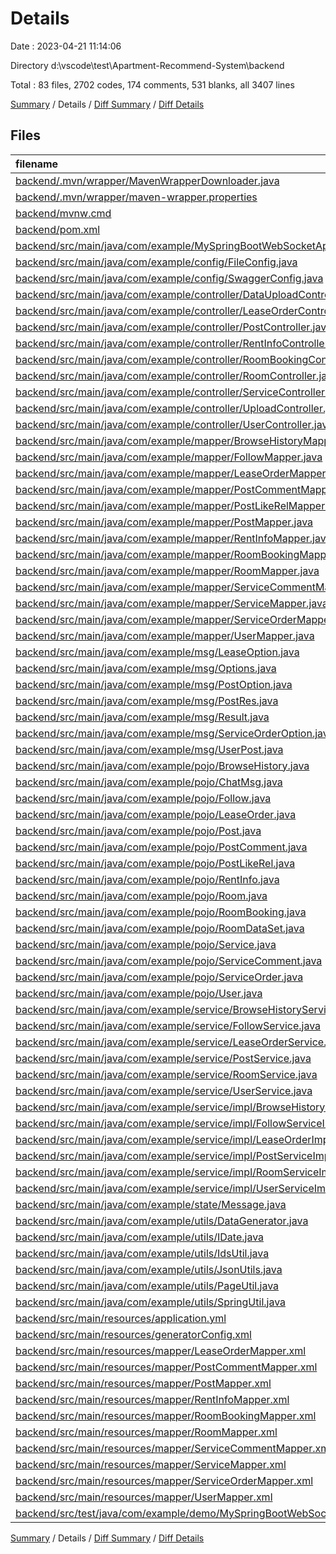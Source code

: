 # Details

Date : 2023-04-21 11:14:06

Directory d:\\vscode\\test\\Apartment-Recommend-System\\backend

Total : 83 files,  2702 codes, 174 comments, 531 blanks, all 3407 lines

[Summary](results.md) / Details / [Diff Summary](diff.md) / [Diff Details](diff-details.md)

## Files
| filename | language | code | comment | blank | total |
| :--- | :--- | ---: | ---: | ---: | ---: |
| [backend/.mvn/wrapper/MavenWrapperDownloader.java](/backend/.mvn/wrapper/MavenWrapperDownloader.java) | Java | 76 | 31 | 11 | 118 |
| [backend/.mvn/wrapper/maven-wrapper.properties](/backend/.mvn/wrapper/maven-wrapper.properties) | Properties | 2 | 0 | 1 | 3 |
| [backend/mvnw.cmd](/backend/mvnw.cmd) | Batch | 96 | 51 | 36 | 183 |
| [backend/pom.xml](/backend/pom.xml) | XML | 173 | 8 | 17 | 198 |
| [backend/src/main/java/com/example/MySpringBootWebSocketApplication.java](/backend/src/main/java/com/example/MySpringBootWebSocketApplication.java) | Java | 31 | 1 | 12 | 44 |
| [backend/src/main/java/com/example/config/FileConfig.java](/backend/src/main/java/com/example/config/FileConfig.java) | Java | 9 | 24 | 2 | 35 |
| [backend/src/main/java/com/example/config/SwaggerConfig.java](/backend/src/main/java/com/example/config/SwaggerConfig.java) | Java | 32 | 1 | 7 | 40 |
| [backend/src/main/java/com/example/controller/DataUploadController.java](/backend/src/main/java/com/example/controller/DataUploadController.java) | Java | 26 | 1 | 4 | 31 |
| [backend/src/main/java/com/example/controller/LeaseOrderController.java](/backend/src/main/java/com/example/controller/LeaseOrderController.java) | Java | 90 | 1 | 18 | 109 |
| [backend/src/main/java/com/example/controller/PostController.java](/backend/src/main/java/com/example/controller/PostController.java) | Java | 167 | 3 | 23 | 193 |
| [backend/src/main/java/com/example/controller/RentInfoController.java](/backend/src/main/java/com/example/controller/RentInfoController.java) | Java | 111 | 1 | 20 | 132 |
| [backend/src/main/java/com/example/controller/RoomBookingController.java](/backend/src/main/java/com/example/controller/RoomBookingController.java) | Java | 94 | 2 | 18 | 114 |
| [backend/src/main/java/com/example/controller/RoomController.java](/backend/src/main/java/com/example/controller/RoomController.java) | Java | 107 | 1 | 22 | 130 |
| [backend/src/main/java/com/example/controller/ServiceController.java](/backend/src/main/java/com/example/controller/ServiceController.java) | Java | 175 | 4 | 30 | 209 |
| [backend/src/main/java/com/example/controller/UploadController.java](/backend/src/main/java/com/example/controller/UploadController.java) | Java | 47 | 3 | 9 | 59 |
| [backend/src/main/java/com/example/controller/UserController.java](/backend/src/main/java/com/example/controller/UserController.java) | Java | 189 | 2 | 27 | 218 |
| [backend/src/main/java/com/example/mapper/BrowseHistoryMapper.java](/backend/src/main/java/com/example/mapper/BrowseHistoryMapper.java) | Java | 7 | 0 | 4 | 11 |
| [backend/src/main/java/com/example/mapper/FollowMapper.java](/backend/src/main/java/com/example/mapper/FollowMapper.java) | Java | 7 | 0 | 3 | 10 |
| [backend/src/main/java/com/example/mapper/LeaseOrderMapper.java](/backend/src/main/java/com/example/mapper/LeaseOrderMapper.java) | Java | 13 | 0 | 6 | 19 |
| [backend/src/main/java/com/example/mapper/PostCommentMapper.java](/backend/src/main/java/com/example/mapper/PostCommentMapper.java) | Java | 9 | 3 | 4 | 16 |
| [backend/src/main/java/com/example/mapper/PostLikeRelMapper.java](/backend/src/main/java/com/example/mapper/PostLikeRelMapper.java) | Java | 7 | 0 | 3 | 10 |
| [backend/src/main/java/com/example/mapper/PostMapper.java](/backend/src/main/java/com/example/mapper/PostMapper.java) | Java | 11 | 4 | 6 | 21 |
| [backend/src/main/java/com/example/mapper/RentInfoMapper.java](/backend/src/main/java/com/example/mapper/RentInfoMapper.java) | Java | 10 | 0 | 6 | 16 |
| [backend/src/main/java/com/example/mapper/RoomBookingMapper.java](/backend/src/main/java/com/example/mapper/RoomBookingMapper.java) | Java | 11 | 0 | 5 | 16 |
| [backend/src/main/java/com/example/mapper/RoomMapper.java](/backend/src/main/java/com/example/mapper/RoomMapper.java) | Java | 15 | 6 | 9 | 30 |
| [backend/src/main/java/com/example/mapper/ServiceCommentMapper.java](/backend/src/main/java/com/example/mapper/ServiceCommentMapper.java) | Java | 10 | 0 | 5 | 15 |
| [backend/src/main/java/com/example/mapper/ServiceMapper.java](/backend/src/main/java/com/example/mapper/ServiceMapper.java) | Java | 9 | 0 | 4 | 13 |
| [backend/src/main/java/com/example/mapper/ServiceOrderMapper.java](/backend/src/main/java/com/example/mapper/ServiceOrderMapper.java) | Java | 11 | 0 | 5 | 16 |
| [backend/src/main/java/com/example/mapper/UserMapper.java](/backend/src/main/java/com/example/mapper/UserMapper.java) | Java | 10 | 0 | 6 | 16 |
| [backend/src/main/java/com/example/msg/LeaseOption.java](/backend/src/main/java/com/example/msg/LeaseOption.java) | Java | 7 | 0 | 3 | 10 |
| [backend/src/main/java/com/example/msg/Options.java](/backend/src/main/java/com/example/msg/Options.java) | Java | 18 | 2 | 5 | 25 |
| [backend/src/main/java/com/example/msg/PostOption.java](/backend/src/main/java/com/example/msg/PostOption.java) | Java | 8 | 0 | 3 | 11 |
| [backend/src/main/java/com/example/msg/PostRes.java](/backend/src/main/java/com/example/msg/PostRes.java) | Java | 11 | 0 | 3 | 14 |
| [backend/src/main/java/com/example/msg/Result.java](/backend/src/main/java/com/example/msg/Result.java) | Java | 14 | 0 | 5 | 19 |
| [backend/src/main/java/com/example/msg/ServiceOrderOption.java](/backend/src/main/java/com/example/msg/ServiceOrderOption.java) | Java | 11 | 0 | 3 | 14 |
| [backend/src/main/java/com/example/msg/UserPost.java](/backend/src/main/java/com/example/msg/UserPost.java) | Java | 20 | 0 | 4 | 24 |
| [backend/src/main/java/com/example/pojo/BrowseHistory.java](/backend/src/main/java/com/example/pojo/BrowseHistory.java) | Java | 21 | 0 | 4 | 25 |
| [backend/src/main/java/com/example/pojo/ChatMsg.java](/backend/src/main/java/com/example/pojo/ChatMsg.java) | Java | 19 | 0 | 4 | 23 |
| [backend/src/main/java/com/example/pojo/Follow.java](/backend/src/main/java/com/example/pojo/Follow.java) | Java | 21 | 0 | 3 | 24 |
| [backend/src/main/java/com/example/pojo/LeaseOrder.java](/backend/src/main/java/com/example/pojo/LeaseOrder.java) | Java | 19 | 0 | 5 | 24 |
| [backend/src/main/java/com/example/pojo/Post.java](/backend/src/main/java/com/example/pojo/Post.java) | Java | 26 | 0 | 4 | 30 |
| [backend/src/main/java/com/example/pojo/PostComment.java](/backend/src/main/java/com/example/pojo/PostComment.java) | Java | 26 | 0 | 4 | 30 |
| [backend/src/main/java/com/example/pojo/PostLikeRel.java](/backend/src/main/java/com/example/pojo/PostLikeRel.java) | Java | 19 | 0 | 4 | 23 |
| [backend/src/main/java/com/example/pojo/RentInfo.java](/backend/src/main/java/com/example/pojo/RentInfo.java) | Java | 30 | 2 | 3 | 35 |
| [backend/src/main/java/com/example/pojo/Room.java](/backend/src/main/java/com/example/pojo/Room.java) | Java | 48 | 0 | 3 | 51 |
| [backend/src/main/java/com/example/pojo/RoomBooking.java](/backend/src/main/java/com/example/pojo/RoomBooking.java) | Java | 24 | 0 | 3 | 27 |
| [backend/src/main/java/com/example/pojo/RoomDataSet.java](/backend/src/main/java/com/example/pojo/RoomDataSet.java) | Java | 41 | 0 | 2 | 43 |
| [backend/src/main/java/com/example/pojo/Service.java](/backend/src/main/java/com/example/pojo/Service.java) | Java | 24 | 0 | 2 | 26 |
| [backend/src/main/java/com/example/pojo/ServiceComment.java](/backend/src/main/java/com/example/pojo/ServiceComment.java) | Java | 21 | 0 | 3 | 24 |
| [backend/src/main/java/com/example/pojo/ServiceOrder.java](/backend/src/main/java/com/example/pojo/ServiceOrder.java) | Java | 27 | 0 | 3 | 30 |
| [backend/src/main/java/com/example/pojo/User.java](/backend/src/main/java/com/example/pojo/User.java) | Java | 21 | 0 | 2 | 23 |
| [backend/src/main/java/com/example/service/BrowseHistoryService.java](/backend/src/main/java/com/example/service/BrowseHistoryService.java) | Java | 15 | 0 | 4 | 19 |
| [backend/src/main/java/com/example/service/FollowService.java](/backend/src/main/java/com/example/service/FollowService.java) | Java | 6 | 0 | 3 | 9 |
| [backend/src/main/java/com/example/service/LeaseOrderService.java](/backend/src/main/java/com/example/service/LeaseOrderService.java) | Java | 6 | 0 | 3 | 9 |
| [backend/src/main/java/com/example/service/PostService.java](/backend/src/main/java/com/example/service/PostService.java) | Java | 6 | 0 | 4 | 10 |
| [backend/src/main/java/com/example/service/RoomService.java](/backend/src/main/java/com/example/service/RoomService.java) | Java | 7 | 0 | 5 | 12 |
| [backend/src/main/java/com/example/service/UserService.java](/backend/src/main/java/com/example/service/UserService.java) | Java | 6 | 0 | 3 | 9 |
| [backend/src/main/java/com/example/service/impl/BrowseHistoryServiceImpl.java](/backend/src/main/java/com/example/service/impl/BrowseHistoryServiceImpl.java) | Java | 16 | 0 | 7 | 23 |
| [backend/src/main/java/com/example/service/impl/FollowServiceImpl.java](/backend/src/main/java/com/example/service/impl/FollowServiceImpl.java) | Java | 12 | 0 | 3 | 15 |
| [backend/src/main/java/com/example/service/impl/LeaseOrderImpl.java](/backend/src/main/java/com/example/service/impl/LeaseOrderImpl.java) | Java | 12 | 0 | 3 | 15 |
| [backend/src/main/java/com/example/service/impl/PostServiceImpl.java](/backend/src/main/java/com/example/service/impl/PostServiceImpl.java) | Java | 12 | 0 | 3 | 15 |
| [backend/src/main/java/com/example/service/impl/RoomServiceImpl.java](/backend/src/main/java/com/example/service/impl/RoomServiceImpl.java) | Java | 9 | 0 | 3 | 12 |
| [backend/src/main/java/com/example/service/impl/UserServiceImpl.java](/backend/src/main/java/com/example/service/impl/UserServiceImpl.java) | Java | 14 | 0 | 5 | 19 |
| [backend/src/main/java/com/example/state/Message.java](/backend/src/main/java/com/example/state/Message.java) | Java | 5 | 0 | 2 | 7 |
| [backend/src/main/java/com/example/utils/DataGenerator.java](/backend/src/main/java/com/example/utils/DataGenerator.java) | Java | 87 | 4 | 14 | 105 |
| [backend/src/main/java/com/example/utils/IDate.java](/backend/src/main/java/com/example/utils/IDate.java) | Java | 13 | 0 | 4 | 17 |
| [backend/src/main/java/com/example/utils/IdsUtil.java](/backend/src/main/java/com/example/utils/IdsUtil.java) | Java | 13 | 0 | 3 | 16 |
| [backend/src/main/java/com/example/utils/JsonUtils.java](/backend/src/main/java/com/example/utils/JsonUtils.java) | Java | 11 | 0 | 8 | 19 |
| [backend/src/main/java/com/example/utils/PageUtil.java](/backend/src/main/java/com/example/utils/PageUtil.java) | Java | 9 | 0 | 2 | 11 |
| [backend/src/main/java/com/example/utils/SpringUtil.java](/backend/src/main/java/com/example/utils/SpringUtil.java) | Java | 27 | 4 | 9 | 40 |
| [backend/src/main/resources/application.yml](/backend/src/main/resources/application.yml) | YAML | 30 | 0 | 6 | 36 |
| [backend/src/main/resources/generatorConfig.xml](/backend/src/main/resources/generatorConfig.xml) | XML | 27 | 15 | 3 | 45 |
| [backend/src/main/resources/mapper/LeaseOrderMapper.xml](/backend/src/main/resources/mapper/LeaseOrderMapper.xml) | XML | 32 | 0 | 2 | 34 |
| [backend/src/main/resources/mapper/PostCommentMapper.xml](/backend/src/main/resources/mapper/PostCommentMapper.xml) | XML | 13 | 0 | 1 | 14 |
| [backend/src/main/resources/mapper/PostMapper.xml](/backend/src/main/resources/mapper/PostMapper.xml) | XML | 70 | 0 | 2 | 72 |
| [backend/src/main/resources/mapper/RentInfoMapper.xml](/backend/src/main/resources/mapper/RentInfoMapper.xml) | XML | 19 | 0 | 1 | 20 |
| [backend/src/main/resources/mapper/RoomBookingMapper.xml](/backend/src/main/resources/mapper/RoomBookingMapper.xml) | XML | 19 | 0 | 1 | 20 |
| [backend/src/main/resources/mapper/RoomMapper.xml](/backend/src/main/resources/mapper/RoomMapper.xml) | XML | 83 | 0 | 5 | 88 |
| [backend/src/main/resources/mapper/ServiceCommentMapper.xml](/backend/src/main/resources/mapper/ServiceCommentMapper.xml) | XML | 12 | 0 | 2 | 14 |
| [backend/src/main/resources/mapper/ServiceMapper.xml](/backend/src/main/resources/mapper/ServiceMapper.xml) | XML | 10 | 0 | 1 | 11 |
| [backend/src/main/resources/mapper/ServiceOrderMapper.xml](/backend/src/main/resources/mapper/ServiceOrderMapper.xml) | XML | 18 | 0 | 5 | 23 |
| [backend/src/main/resources/mapper/UserMapper.xml](/backend/src/main/resources/mapper/UserMapper.xml) | XML | 10 | 0 | 1 | 11 |
| [backend/src/test/java/com/example/demo/MySpringBootWebSocketApplicationTests.java](/backend/src/test/java/com/example/demo/MySpringBootWebSocketApplicationTests.java) | Java | 42 | 0 | 15 | 57 |

[Summary](results.md) / Details / [Diff Summary](diff.md) / [Diff Details](diff-details.md)